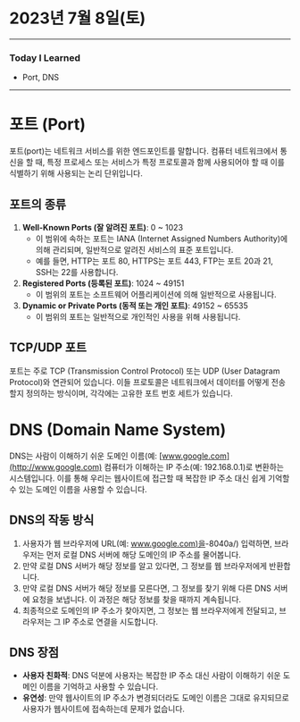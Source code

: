# 2023년 7월 8일(토)

---

### Today I Learned 

- Port, DNS

---

# 포트 (Port)

포트(port)는 네트워크 서비스를 위한 엔드포인트를 말합니다. 컴퓨터 네트워크에서 통신을 할 때, 특정 프로세스 또는 서비스가 특정 프로토콜과 함께 사용되어야 할 때 이를 식별하기 위해 사용되는 논리 단위입니다.

## 포트의 종류

1. **Well-Known Ports (잘 알려진 포트)**: 0 ~ 1023
   - 이 범위에 속하는 포트는 IANA (Internet Assigned Numbers Authority)에 의해 관리되며, 일반적으로 알려진 서비스의 표준 포트입니다.
   - 예를 들면, HTTP는 포트 80, HTTPS는 포트 443, FTP는 포트 20과 21, SSH는 22를 사용합니다.
2. **Registered Ports (등록된 포트)**: 1024 ~ 49151
   - 이 범위의 포트는 소프트웨어 어플리케이션에 의해 일반적으로 사용됩니다.
3. **Dynamic or Private Ports (동적 또는 개인 포트)**: 49152 ~ 65535
   - 이 범위의 포트는 일반적으로 개인적인 사용을 위해 사용됩니다.

## TCP/UDP 포트

포트는 주로 TCP (Transmission Control Protocol) 또는 UDP (User Datagram Protocol)와 연관되어 있습니다. 이들 프로토콜은 네트워크에서 데이터를 어떻게 전송할지 정의하는 방식이며, 각각에는 고유한 포트 번호 세트가 있습니다.

# DNS (Domain Name System)

DNS는 사람이 이해하기 쉬운 도메인 이름(예: [www.google.com](http://www.google.com) 컴퓨터가 이해하는 IP 주소(예: 192.168.0.1)로 변환하는 시스템입니다. 이를 통해 우리는 웹사이트에 접근할 때 복잡한 IP 주소 대신 쉽게 기억할 수 있는 도메인 이름을 사용할 수 있습니다.

## DNS의 작동 방식

1. 사용자가 웹 브라우저에 URL(예: [www.google.com)을](http://www.google.xn--com)-8040a/) 입력하면, 브라우저는 먼저 로컬 DNS 서버에 해당 도메인의 IP 주소를 물어봅니다.
2. 만약 로컬 DNS 서버가 해당 정보를 알고 있다면, 그 정보를 웹 브라우저에게 반환합니다.
3. 만약 로컬 DNS 서버가 해당 정보를 모른다면, 그 정보를 찾기 위해 다른 DNS 서버에 요청을 보냅니다. 이 과정은 해당 정보를 찾을 때까지 계속됩니다.
4. 최종적으로 도메인의 IP 주소가 찾아지면, 그 정보는 웹 브라우저에게 전달되고, 브라우저는 그 IP 주소로 연결을 시도합니다.

## DNS 장점

- **사용자 친화적**: DNS 덕분에 사용자는 복잡한 IP 주소 대신 사람이 이해하기 쉬운 도메인 이름을 기억하고 사용할 수 있습니다.
- **유연성**: 만약 웹사이트의 IP 주소가 변경되더라도 도메인 이름은 그대로 유지되므로 사용자가 웹사이트에 접속하는데 문제가 없습니다.